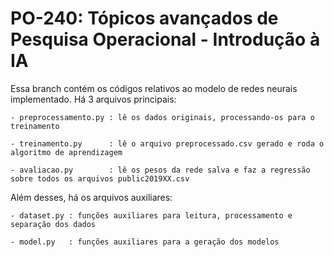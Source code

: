 # PO-240: Tópicos avançados de Pesquisa Operacional - Introdução à IA

Essa branch contém os códigos relativos ao modelo de redes neurais implementado.
Há 3 arquivos principais:

    - preprocessamento.py : lê os dados originais, processando-os para o treinamento
    
    - treinamento.py      : lê o arquivo preprocessado.csv gerado e roda o algoritmo de aprendizagem
    
    - avaliacao.py        : lê os pesos da rede salva e faz a regressão sobre todos os arquivos public2019XX.csv
    

Além desses, há os arquivos auxiliares:

    - dataset.py : funções auxiliares para leitura, processamento e separação dos dados
    
    - model.py   : funções auxiliares para a geração dos modelos
    
